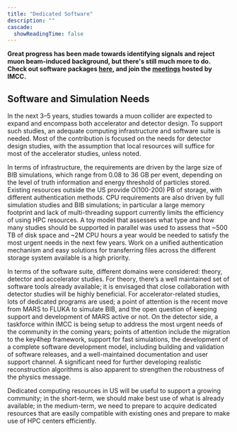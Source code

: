 ```yaml
---
title: "Dedicated Software"
description: ""
cascade:
  showReadingTime: false
---
```


**Great progress has been made towards identifying signals and reject muon beam-induced background, but there's still much more to do. Check out software packages [here](https://github.com/MuonColliderSoft), and join the [meetings](https://indico.cern.ch/category/18214/) hosted by IMCC.**

## Software and Simulation Needs

In the next 3–5 years, studies towards a muon collider are expected to expand and encompass both accelerator and detector design. To support such studies, an adequate computing infrastructure and software suite is needed. Most of the contribution is focused on the needs for detector design studies, with the assumption that local resources will suffice for most of the accelerator studies, unless noted.

In terms of infrastructure, the requirements are driven by the large size of BIB simulations, which range from 0.08 to 36 GB per event, depending on the level of truth information and energy threshold of particles stored. Existing resources outside the US provide O(100-200) PB of storage, with different authentication methods. CPU requirements are also driven by full simulation studies and BIB simulations; in particular a large memory footprint and lack of multi-threading support currently limits the efficiency of using HPC resources. A toy model that assesses what type and how many studies should be supported in parallel was used to assess that ~500 TB of disk space and ~2M CPU hours a year would be needed to satisfy the most urgent needs in the next few years. Work on a unified authentication mechanism and easy solutions for transferring files across the different storage system available is a high priority.

In terms of the software suite, different domains were considered: theory, detector and accelerator studies. For theory, there’s a well maintained set of software tools already available; it is envisaged that close collaboration with detector studies will be highly beneficial. For accelerator-related studies, lots of dedicated programs are used; a point of attention is the recent move from MARS to FLUKA to simulate BIB, and the open question of keeping support and development of MARS active or not. On the detector side, a taskforce within IMCC is being setup to address the most urgent needs of the community in the coming years; points of attention include the migration to the key4hep framework, support for fast simulations, the development of a complete software development model, including building and validation of software releases, and a well-maintained documentation and user support channel. A significant need for further developing realistic reconstruction algorithms is also apparent to strengthen the robustness of the physics message.

Dedicated computing resources in US will be useful to support a growing community; in the short-term, we should make best use of what is already available; in the medium-term, we need to prepare to acquire dedicated resources that are easily compatible with existing ones and prepare to make use of HPC centers efficiently.